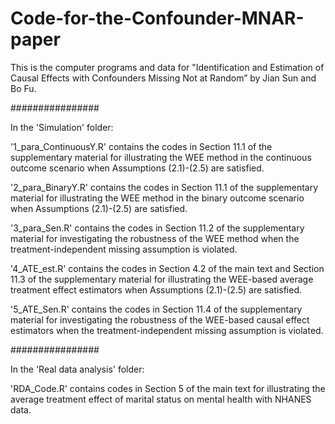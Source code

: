# Code-for-the-Confounder-MNAR-paper
This is the computer programs and data for 
"Identification and Estimation of Causal Effects with Confounders Missing Not at Random” 
by Jian Sun and Bo Fu.

################

In the 'Simulation' folder:

'1_para_ContinuousY.R' contains the codes in Section 11.1 of the supplementary material for illustrating the WEE method in the continuous outcome scenario when Assumptions (2.1)-(2.5) are satisfied. 

'2_para_BinaryY.R' contains the codes in Section 11.1 of the supplementary material for illustrating the WEE method in the binary outcome scenario when Assumptions (2.1)-(2.5) are satisfied. 

'3_para_Sen.R' contains the codes in Section 11.2 of the supplementary material for investigating the robustness of the WEE method when the treatment-independent missing assumption is violated.

'4_ATE_est.R' contains the codes in Section 4.2 of the main text and Section 11.3 of the supplementary material for illustrating the WEE-based average treatment effect estimators when Assumptions (2.1)-(2.5) are satisfied. 

'5_ATE_Sen.R' contains the codes in Section 11.4 of the supplementary material for investigating the robustness of the WEE-based causal effect estimators when the treatment-independent missing assumption is violated.

################

In the 'Real data analysis' folder:

'RDA_Code.R' contains codes in Section 5 of the main text for illustrating the average treatment effect of marital status on mental health with NHANES data. 
